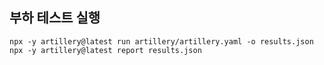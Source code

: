 ## 부하 테스트 실행

```shell
npx -y artillery@latest run artillery/artillery.yaml -o results.json
npx -y artillery@latest report results.json
```
